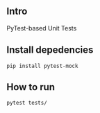 ## Intro
PyTest-based Unit Tests

## Install depedencies
```
pip install pytest-mock
```

## How to run
```
pytest tests/
```
